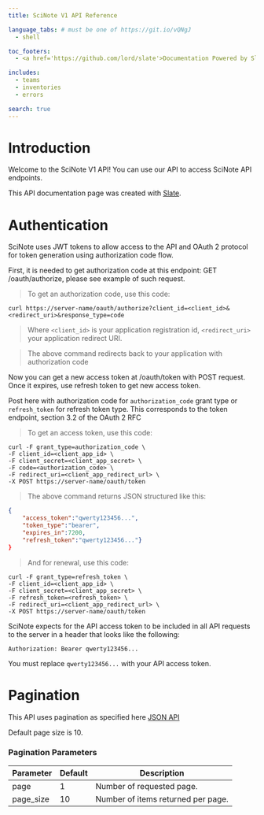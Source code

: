 ```yaml
---
title: SciNote V1 API Reference

language_tabs: # must be one of https://git.io/vQNgJ
  - shell

toc_footers:
  - <a href='https://github.com/lord/slate'>Documentation Powered by Slate</a>

includes:
  - teams
  - inventories
  - errors

search: true
---
```


# Introduction

Welcome to the SciNote V1 API! You can use our API to access SciNote API endpoints.

This API documentation page was created with [Slate](https://github.com/lord/slate).

# Authentication

SciNote uses JWT tokens to allow access to the API and OAuth 2 protocol for token generation using authorization code flow.

First, it is needed to get authorization code at this endpoint: GET /oauth/authorize, please see example of such request.

> To get an authorization code, use this code:

```shell
curl https://server-name/oauth/authorize?client_id=<client_id>&<redirect_uri>&response_type=code
```
> Where `<client_id>` is your application registration id, `<redirect_uri>` your application redirect URI.

> The above command redirects back to your application with authorization code

Now you can get a new access token at /oauth/token with POST request. Once it expires, use refresh token to get new access token.

Post here with authorization code for `authorization_code` grant type or `refresh_token` for refresh token type. This corresponds to the token endpoint, section 3.2 of the OAuth 2 RFC

> To get an access token, use this code:

```shell
curl -F grant_type=authorization_code \
-F client_id=<client_app_id> \
-F client_secret=<client_app_secret> \
-F code=<authorization_code> \
-F redirect_uri=<client_app_redirect_url> \
-X POST https://server-name/oauth/token
```

> The above command returns JSON structured like this:

```json
{
    "access_token":"qwerty123456...",
    "token_type":"bearer",
    "expires_in":7200,
    "refresh_token":"qwerty123456..."}
}
```

> And for renewal, use this code:

```shell
curl -F grant_type=refresh_token \
-F client_id=<client_app_id> \
-F client_secret=<client_app_secret> \
-F refresh_token=<refresh_token> \
-F redirect_uri=<client_app_redirect_url> \
-X POST https://server-name/oauth/token
```

SciNote expects for the API access token to be included in all API requests to the server in a header that looks like the following:

`Authorization: Bearer qwerty123456...`

<aside class="notice">
You must replace <code>qwerty123456...</code> with your API access token.
</aside>

# Pagination

This API uses pagination as specified here [JSON API](http://jsonapi.org/format/#fetching-pagination)

Default page size is 10.

### Pagination Parameters

Parameter | Default | Description
--------- | ------- | -----------
page | 1 | Number of requested page.
page_size | 10 | Number of items returned per page.
